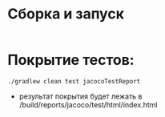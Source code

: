 # Сборка и запуск

```

```

# Покрытие тестов:

```
./gradlew clean test jacocoTestReport
```

- результат покрытия будет лежать в /build/reports/jacoco/test/html/index.html

